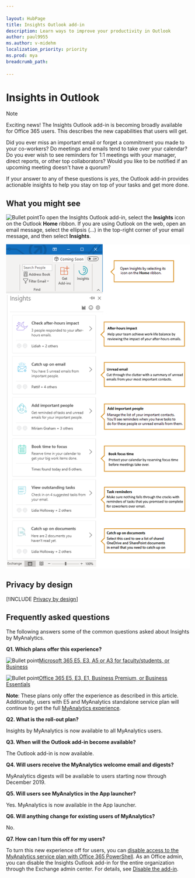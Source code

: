 ```yaml
---

layout: HubPage
title: Insights Outlook add-in
description: Learn ways to improve your productivity in Outlook
author: paul9955
ms.author: v-midehm
localization_priority: priority 
ms.prod: mya
breadcrumb_path: 

---
```


<p>
<!-- 
1) Leave these paragraph tags intact. The H1 heading won't work without them. 
2) Note: We need to keep "layout: HubPage" in the metadata or else we get the TOC in the left pane.
3) Removed the breadcrumbs by adding breadcrumb_path: to the metadata, per DStrome.  
 -->
</p>

# Insights in Outlook

> [!Note] 
> Exciting news! The Insights Outlook add-in is becoming broadly available for Office 365 users. This describes the new capabilities that users will get.

Did you ever miss an important email or forget a commitment you made to your co-workers? Do meetings and emails tend to take over your calendar? Do you ever wish to see reminders for 1:1 meetings with your manager, direct reports, or other top collaborators? Would you like to be notified if an upcoming meeting doesn't have a quorum?

If your answer to any of these questions is _yes_, the Outlook add-in provides actionable insights to help you stay on top of your tasks and get more done.

## What you might see

![Bullet point](images/mya/overview/bullet-point-indented.png)To open the Insights Outlook add-in, select the **Insights** icon on the Outlook **Home** ribbon. If you are using  Outlook on the web, open an email message, select the ellipsis (...) in the top-right corner of your email message, and then select **Insights**.

![Insights panel](images/mya/overview/insights-cards-12.png)

## Privacy by design

[!INCLUDE [Privacy by design](myanalytics/includes/privacy-by-design.md)]  

## Frequently asked questions

The following answers some of the common questions asked about Insights by MyAnalytics.

**Q1. Which plans offer this experience?**

![Bullet point](images/mya/overview/bullet-point-indented.png)[Microsoft 365 E5, E3, A5 or A3 for faculty/students, or Business](https://www.microsoft.com/microsoft-365)<p>
![Bullet point](images/mya/overview/bullet-point-indented.png)[Office 365 E5, E3, E1, Business Premium, or Business Essentials](https://products.office.com/business/office)<p>

**Note**: These plans only offer the experience as described in this article. Additionally, users with E5 and MyAnalytics standalone service plan will continue to get the full [MyAnalytics experience](https://docs.microsoft.com/workplace-analytics/myanalytics/index).

**Q2. What is the roll-out plan?**

Insights by MyAnalytics is now available to all MyAnalytics users.

**Q3. When will the Outlook add-in become available?**

The Outlook add-in is now available.

**Q4. Will users receive the MyAnalytics welcome email and digests?**

MyAnalytics digests will be available to users starting now through December 2019.

**Q5. Will users see MyAnalytics in the App launcher?**

Yes. MyAnalytics is now available in the App launcher.

**Q6. Will anything change for existing users of MyAnalytics?**

No.

**Q7. How can I turn this off for my users?**

To turn this new experience off for users, you can [disable access to the MyAnalytics service plan with Office 365 PowerShell](https://docs.microsoft.com/office365/enterprise/powershell/disable-access-to-services-with-office-365-powershell). As an Office admin, you can disable the Insights Outlook add-in for the entire organization through the Exchange admin center. For details, see [Disable the add-in](myanalytics/setup/mya-disable-insights.md).

